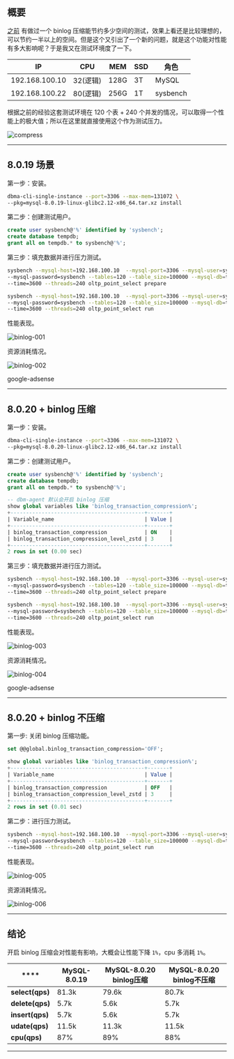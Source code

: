 ## 概要
[之前](#/blogs/809502061) 有做过一个 binlog 压缩能节约多少空间的测试，效果上看还是比较理想的，可以节约一半以上的空间。但是这个又引出了一个新的问题，就是这个功能对性能有多大影响呢？于是我又在测试环境度了一下。

|**IP**|**CPU**|**MEM**|**SSD**|**角色**|
|------|-------|-------|-------|-------|
|192.168.100.10|32(逻辑)| 128G  | 3T    |MySQL|
|192.168.100.22|80(逻辑)| 256G  | 1T    |sysbench|

根据之前的经验这套测试环境在 120 个表 + 240 个并发的情况，可以取得一个性能上的极大值；所以在这里就直接使用这个作为测试压力。

![compress](static/2020-18/compress-001.png)

---


## 8.0.19 场景
第一步：安装。
```bash
dbma-cli-single-instance --port=3306 --max-mem=131072 \
--pkg=mysql-8.0.19-linux-glibc2.12-x86_64.tar.xz install
```
第二步：创建测试用户。
```sql
create user sysbench@'%' identified by 'sysbench';
create database tempdb;
grant all on tempdb.* to sysbench@'%';
```
第三步：填充数据并进行压力测试。
```bash
sysbench --mysql-host=192.168.100.10  --mysql-port=3306 --mysql-user=sysbench \
--mysql-password=sysbench --tables=120 --table_size=100000 --mysql-db=tempdb \
--time=3600 --threads=240 oltp_point_select prepare

sysbench --mysql-host=192.168.100.10  --mysql-port=3306 --mysql-user=sysbench \
--mysql-password=sysbench --tables=120 --table_size=100000 --mysql-db=tempdb \
--time=3600 --threads=240 oltp_point_select run
```

性能表现。

![binlog-001](static/2020-18/binlog-001.png)

资源消耗情况。

![binlog-002](static/2020-18/binlog-002.png)

google-adsense

---

## 8.0.20 + binlog 压缩
第一步：安装。
```bash
dbma-cli-single-instance --port=3306 --max-mem=131072 \
--pkg=mysql-8.0.20-linux-glibc2.12-x86_64.tar.xz install
```
第二步：创建测试用户。
```sql
create user sysbench@'%' identified by 'sysbench';
create database tempdb;
grant all on tempdb.* to sysbench@'%';

-- dbm-agent 默认会开启 binlog 压缩
show global variables like 'binlog_transaction_compression%';
+-------------------------------------------+-------+
| Variable_name                             | Value |
+-------------------------------------------+-------+
| binlog_transaction_compression            | ON    |
| binlog_transaction_compression_level_zstd | 3     |
+-------------------------------------------+-------+
2 rows in set (0.00 sec)
```
第三步：填充数据并进行压力测试。
```bash
sysbench --mysql-host=192.168.100.10  --mysql-port=3306 --mysql-user=sysbench \
--mysql-password=sysbench --tables=120 --table_size=100000 --mysql-db=tempdb \
--time=3600 --threads=240 oltp_point_select prepare

sysbench --mysql-host=192.168.100.10  --mysql-port=3306 --mysql-user=sysbench \
--mysql-password=sysbench --tables=120 --table_size=100000 --mysql-db=tempdb \
--time=3600 --threads=240 oltp_point_select run
```

性能表现。

![binlog-003](static/2020-18/binlog-003.png)

资源消耗情况。

![binlog-004](static/2020-18/binlog-004.png)

google-adsense

---

## 8.0.20 + binlog 不压缩
第一步: 关闭 binlog 压缩功能。
```sql
set @@global.binlog_transaction_compression='OFF';

show global variables like 'binlog_transaction_compression%';
+-------------------------------------------+-------+
| Variable_name                             | Value |
+-------------------------------------------+-------+
| binlog_transaction_compression            | OFF   |
| binlog_transaction_compression_level_zstd | 3     |
+-------------------------------------------+-------+
2 rows in set (0.01 sec)
```

第二步：进行压力测试。

```bash
sysbench --mysql-host=192.168.100.10  --mysql-port=3306 --mysql-user=sysbench \
--mysql-password=sysbench --tables=120 --table_size=100000 --mysql-db=tempdb \
--time=3600 --threads=240 oltp_point_select run
```

性能表现。

![binlog-005](static/2020-18/binlog-005.png)

资源消耗情况。

![binlog-006](static/2020-18/binlog-006.png)

---

## 结论
开启 binlog 压缩会对性能有影响，大概会让性能下降 `1%`，cpu 多消耗 `1%`。

|****          |**MySQL-8.0.19**|**MySQL-8.0.20 binlog压缩**|**MySQL-8.0.20 binlog不压缩**|
|----------------|----------------|--------------------|---------------------|
|**select(qps)** |81.3k           |79.6k               | 80.7k               |
|**delete(qps)** |5.7k            |5.6k                | 5.7k                |
|**insert(qps)** |5.7k            |5.6k                | 5.7k                |
|**udate(qps)**  |11.5k           |11.3k               | 11.5k               |
|**cpu(qps)**    |87%             |89%                 | 88%                 |


---
